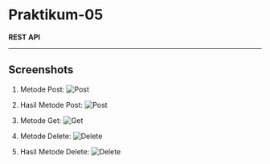 # Praktikum-05

**REST API**

---

## Screenshots

1. Metode Post:
![Post](https://i.imgur.com/Fu9J95k.png)  

2. Hasil Metode Post:
![Post](https://i.imgur.com/uU2scIr.png)  

3. Metode Get:
![Get](https://i.imgur.com/72JdaRe.png)  

4. Metode Delete:
![Delete](https://i.imgur.com/dKWPOYy.png)  

5. Hasil Metode Delete:
![Delete](https://i.imgur.com/Y5VUi1l.png)  